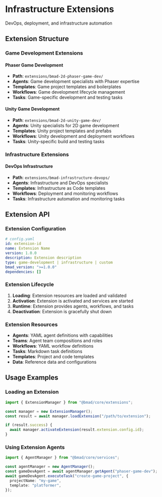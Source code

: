 # Infrastructure Extensions

DevOps, deployment, and infrastructure automation

## Extension Structure

### Game Development Extensions

#### Phaser Game Development

- **Path**: `extensions/bmad-2d-phaser-game-dev/`
- **Agents**: Game development specialists with Phaser expertise
- **Templates**: Game project templates and boilerplates
- **Workflows**: Game development lifecycle management
- **Tasks**: Game-specific development and testing tasks

#### Unity Game Development

- **Path**: `extensions/bmad-2d-unity-game-dev/`
- **Agents**: Unity specialists for 2D game development
- **Templates**: Unity project templates and prefabs
- **Workflows**: Unity development and deployment workflows
- **Tasks**: Unity-specific build and testing tasks

### Infrastructure Extensions

#### DevOps Infrastructure

- **Path**: `extensions/bmad-infrastructure-devops/`
- **Agents**: Infrastructure and DevOps specialists
- **Templates**: Infrastructure as Code templates
- **Workflows**: Deployment and monitoring workflows
- **Tasks**: Infrastructure automation and monitoring tasks

## Extension API

### Extension Configuration

```yaml
# config.yaml
id: extension-id
name: Extension Name
version: 1.0.0
description: Extension description
type: game-development | infrastructure | custom
bmad_version: ">=1.0.0"
dependencies: []
```

### Extension Lifecycle

1. **Loading**: Extension resources are loaded and validated
2. **Activation**: Extension is activated and services are started
3. **Runtime**: Extension provides agents, workflows, and tasks
4. **Deactivation**: Extension is gracefully shut down

### Extension Resources

- **Agents**: YAML agent definitions with capabilities
- **Teams**: Agent team compositions and roles
- **Workflows**: YAML workflow definitions
- **Tasks**: Markdown task definitions
- **Templates**: Project and code templates
- **Data**: Reference data and configurations

## Usage Examples

### Loading an Extension

```typescript
import { ExtensionManager } from "@bmad/core/extensions";

const manager = new ExtensionManager();
const result = await manager.loadExtension("/path/to/extension");

if (result.success) {
  await manager.activateExtension(result.extension.config.id);
}
```

### Using Extension Agents

```typescript
import { AgentManager } from "@bmad/core/services";

const agentManager = new AgentManager();
const gameDevAgent = await agentManager.getAgent("phaser-game-dev");
await gameDevAgent.executeTask("create-game-project", {
  projectName: "my-game",
  template: "platformer",
});
```

